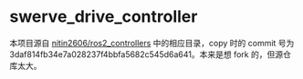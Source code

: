 # swerve_drive_controller

本项目源自 [nitin2606/ros2_controllers](https://github.com/nitin2606/ros2_controllers/tree/feature/swerve-drive-controller) 中的相应目录，copy 时的 commit 号为 3daf814fb34e7a028237f4bbfa5682c545d6a641。本来是想 fork 的，但源仓库太大。

